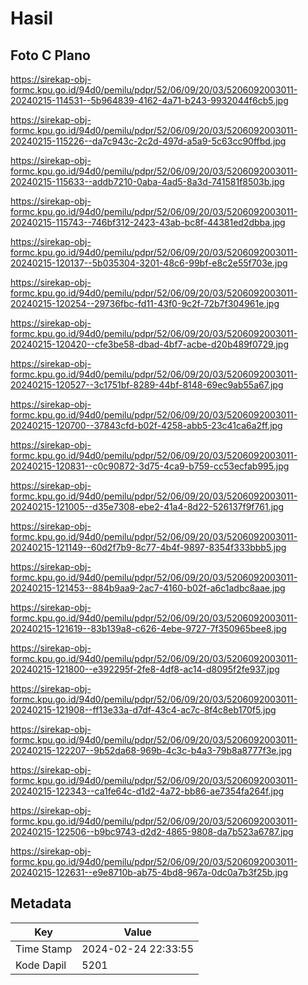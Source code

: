 # Hasil

## Foto C Plano

https://sirekap-obj-formc.kpu.go.id/94d0/pemilu/pdpr/52/06/09/20/03/5206092003011-20240215-114531--5b964839-4162-4a71-b243-9932044f6cb5.jpg

https://sirekap-obj-formc.kpu.go.id/94d0/pemilu/pdpr/52/06/09/20/03/5206092003011-20240215-115226--da7c943c-2c2d-497d-a5a9-5c63cc90ffbd.jpg

https://sirekap-obj-formc.kpu.go.id/94d0/pemilu/pdpr/52/06/09/20/03/5206092003011-20240215-115633--addb7210-0aba-4ad5-8a3d-741581f8503b.jpg

https://sirekap-obj-formc.kpu.go.id/94d0/pemilu/pdpr/52/06/09/20/03/5206092003011-20240215-115743--746bf312-2423-43ab-bc8f-44381ed2dbba.jpg

https://sirekap-obj-formc.kpu.go.id/94d0/pemilu/pdpr/52/06/09/20/03/5206092003011-20240215-120137--5b035304-3201-48c6-99bf-e8c2e55f703e.jpg

https://sirekap-obj-formc.kpu.go.id/94d0/pemilu/pdpr/52/06/09/20/03/5206092003011-20240215-120254--29736fbc-fd11-43f0-9c2f-72b7f304961e.jpg

https://sirekap-obj-formc.kpu.go.id/94d0/pemilu/pdpr/52/06/09/20/03/5206092003011-20240215-120420--cfe3be58-dbad-4bf7-acbe-d20b489f0729.jpg

https://sirekap-obj-formc.kpu.go.id/94d0/pemilu/pdpr/52/06/09/20/03/5206092003011-20240215-120527--3c1751bf-8289-44bf-8148-69ec9ab55a67.jpg

https://sirekap-obj-formc.kpu.go.id/94d0/pemilu/pdpr/52/06/09/20/03/5206092003011-20240215-120700--37843cfd-b02f-4258-abb5-23c41ca6a2ff.jpg

https://sirekap-obj-formc.kpu.go.id/94d0/pemilu/pdpr/52/06/09/20/03/5206092003011-20240215-120831--c0c90872-3d75-4ca9-b759-cc53ecfab995.jpg

https://sirekap-obj-formc.kpu.go.id/94d0/pemilu/pdpr/52/06/09/20/03/5206092003011-20240215-121005--d35e7308-ebe2-41a4-8d22-526137f9f761.jpg

https://sirekap-obj-formc.kpu.go.id/94d0/pemilu/pdpr/52/06/09/20/03/5206092003011-20240215-121149--60d2f7b9-8c77-4b4f-9897-8354f333bbb5.jpg

https://sirekap-obj-formc.kpu.go.id/94d0/pemilu/pdpr/52/06/09/20/03/5206092003011-20240215-121453--884b9aa9-2ac7-4160-b02f-a6c1adbc8aae.jpg

https://sirekap-obj-formc.kpu.go.id/94d0/pemilu/pdpr/52/06/09/20/03/5206092003011-20240215-121619--83b139a8-c626-4ebe-9727-7f350965bee8.jpg

https://sirekap-obj-formc.kpu.go.id/94d0/pemilu/pdpr/52/06/09/20/03/5206092003011-20240215-121800--e392295f-2fe8-4df8-ac14-d8095f2fe937.jpg

https://sirekap-obj-formc.kpu.go.id/94d0/pemilu/pdpr/52/06/09/20/03/5206092003011-20240215-121908--ff13e33a-d7df-43c4-ac7c-8f4c8eb170f5.jpg

https://sirekap-obj-formc.kpu.go.id/94d0/pemilu/pdpr/52/06/09/20/03/5206092003011-20240215-122207--9b52da68-969b-4c3c-b4a3-79b8a8777f3e.jpg

https://sirekap-obj-formc.kpu.go.id/94d0/pemilu/pdpr/52/06/09/20/03/5206092003011-20240215-122343--ca1fe64c-d1d2-4a72-bb86-ae7354fa264f.jpg

https://sirekap-obj-formc.kpu.go.id/94d0/pemilu/pdpr/52/06/09/20/03/5206092003011-20240215-122506--b9bc9743-d2d2-4865-9808-da7b523a6787.jpg

https://sirekap-obj-formc.kpu.go.id/94d0/pemilu/pdpr/52/06/09/20/03/5206092003011-20240215-122631--e9e8710b-ab75-4bd8-967a-0dc0a7b3f25b.jpg


## Metadata

| Key        | Value               |
| ---------- | ------------------- |
| Time Stamp | 2024-02-24 22:33:55 |
| Kode Dapil | 5201                |



